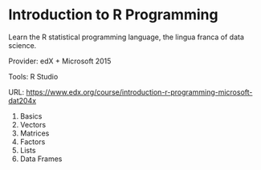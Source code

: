 # Introduction to R Programming

Learn the R statistical programming language, the lingua franca of data science. 

Provider: edX + Microsoft 2015

Tools: R Studio

URL: https://www.edx.org/course/introduction-r-programming-microsoft-dat204x


1. Basics
2. Vectors
3. Matrices
4. Factors
5. Lists
6. Data Frames
